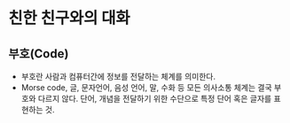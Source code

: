 # 친한 친구와의 대화

## 부호(Code)
- 부호란 사람과 컴퓨터간에 정보를 전달하는 체계를 의미한다. 
- Morse code, 글, 문자언어, 음성 언어, 말, 수화 등 모든 의사소통 체계는 결국 부호와 다르지 않다. 단어, 개념을 전달하기 위한 수단으로 특정 단어 혹은 글자를 표현하는 것.